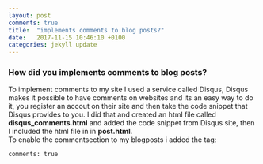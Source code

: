 ```yaml
---
layout: post
comments: true
title:  "implements comments to blog posts?"
date:   2017-11-15 10:46:10 +0100
categories: jekyll update
---
```


### How did you implements comments to blog posts?

To implement comments to my site I used a service called Disqus, Disqus makes it possible to have comments on websites and its an easy way to do it, you register an accout on their site and then take the code snippet that Disqus provides to you. I did that and created an html file called **disqus_comments.html** and added the code snippet from Disqus site, then I included the html file in in **post.html**.  
To enable the commentsection to my blogposts i added the tag:  
```
comments: true
```
